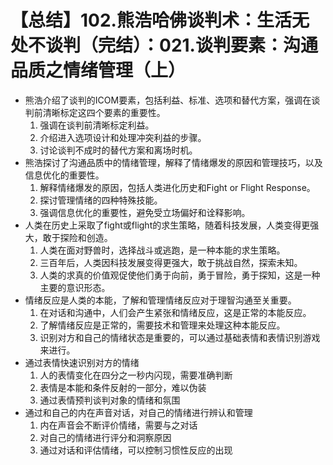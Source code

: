 # 【总结】102.熊浩哈佛谈判术：生活无处不谈判（完结）：021.谈判要素：沟通品质之情绪管理（上）

-   熊浩介绍了谈判的ICOM要素，包括利益、标准、选项和替代方案，强调在谈判前清晰标定这四个要素的重要性。
    1.  强调在谈判前清晰标定利益。
    2.  介绍进入选项设计和处理冲突利益的步骤。
    3.  讨论谈判不成时的替代方案和离场时机。
-   熊浩探讨了沟通品质中的情绪管理，解释了情绪爆发的原因和管理技巧，以及信息优化的重要性。
    1.  解释情绪爆发的原因，包括人类进化历史和Fight or Flight Response。
    2.  探讨管理情绪的四种特殊技能。
    3.  强调信息优化的重要性，避免受立场偏好和诠释影响。
-   人类在历史上采取了fight或flight的求生策略，随着科技发展，人类变得更强大，敢于探险和创造。
    1.  人类在面对野兽时，选择战斗或逃跑，是一种本能的求生策略。
    2.  三百年后，人类因科技发展变得更强大，敢于挑战自然，探索未知。
    3.  人类的求真的价值观促使他们勇于向前，勇于冒险，勇于探知，这是一种主要的意识形态。
-   情绪反应是人类的本能，了解和管理情绪反应对于理智沟通至关重要。
    1.  在对话和沟通中，人们会产生紧张和情绪反应，这是正常的本能反应。
    2.  了解情绪反应是正常的，需要技术和管理来处理这种本能反应。
    3.  识别对方和自己的情绪状态是重要的，可以通过基础表情和表情识别游戏来进行。
-   通过表情快速识别对方的情绪
    1.  人的表情变化在四分之一秒内闪现，需要准确判断
    2.  表情是本能和条件反射的一部分，难以伪装
    3.  通过表情预判谈判对象的情绪和氛围
-   通过和自己的内在声音对话，对自己的情绪进行辨认和管理
    1.  内在声音会不断评价情绪，需要与之对话
    2.  对自己的情绪进行评分和洞察原因
    3.  通过对话和评估情绪，可以控制习惯性反应的出现